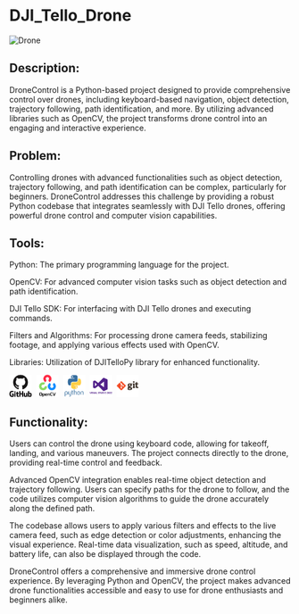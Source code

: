 # DJI_Tello_Drone
<img src="https://www.lacasadeldron.mx/wp-content/uploads/2018/09/Tello-01.jpg" title="Drone" alt="Drone" width="400" height="300"/>&nbsp;

## Description:

DroneControl is a Python-based project designed to provide comprehensive control over drones, including keyboard-based navigation, object detection, trajectory following, path identification, and more. By utilizing advanced libraries such as OpenCV, the project transforms drone control into an engaging and interactive experience.
## Problem:

Controlling drones with advanced functionalities such as object detection, trajectory following, and path identification can be complex, particularly for beginners. DroneControl addresses this challenge by providing a robust Python codebase that integrates seamlessly with DJI Tello drones, offering powerful drone control and computer vision capabilities.
## Tools:

  Python: The primary programming language for the project.
  
  OpenCV: For advanced computer vision tasks such as object detection and path identification.
  
  DJI Tello SDK: For interfacing with DJI Tello drones and executing commands.
  
  Filters and Algorithms: For processing drone camera feeds, stabilizing footage, and applying various effects used with OpenCV.
  
  Libraries: Utilization of DJITelloPy library for enhanced functionality.
<div>
  <img src="https://github.com/devicons/devicon/blob/master/icons/github/github-original-wordmark.svg" title="Github" alt="Github" width="40" height="40"/>&nbsp;
  <img src="https://github.com/devicons/devicon/blob/master/icons/opencv/opencv-original-wordmark.svg" title="OPenCV" alt="OPenCv" width="40" height="40"/>&nbsp;
  <img src="https://github.com/devicons/devicon/blob/master/icons/python/python-original-wordmark.svg" title="Python" alt="Python" width="40" height="40"/>&nbsp;
  <img src="https://github.com/devicons/devicon/blob/master/icons/visualstudio/visualstudio-plain-wordmark.svg" title="VisualM" alt="VisualM" width="40" height="40"/>&nbsp;
  <img src="https://github.com/devicons/devicon/blob/master/icons/git/git-original-wordmark.svg" title="Git" **alt="Git" width="40" height="40"/>
</div>

## Functionality:

Users can control the drone using keyboard code, allowing for takeoff, landing, and various maneuvers. The project connects directly to the drone, providing real-time control and feedback.

Advanced OpenCV integration enables real-time object detection and trajectory following. Users can specify paths for the drone to follow, and the code utilizes computer vision algorithms to guide the drone accurately along the defined path.

The codebase allows users to apply various filters and effects to the live camera feed, such as edge detection or color adjustments, enhancing the visual experience. Real-time data visualization, such as speed, altitude, and battery life, can also be displayed through the code.

DroneControl offers a comprehensive and immersive drone control experience. By leveraging Python and OpenCV, the project makes advanced drone functionalities accessible and easy to use for drone enthusiasts and beginners alike.
